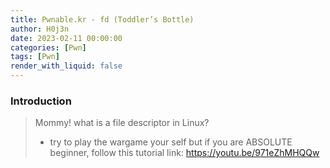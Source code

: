 ```yaml
---
title: Pwnable.kr - fd (Toddler’s Bottle)
author: H0j3n
date: 2023-02-11 00:00:00
categories: [Pwn]
tags: [Pwn]
render_with_liquid: false
---
```


### Introduction

> Mommy! what is a file descriptor in Linux?
> * try to play the wargame your self but if you are ABSOLUTE beginner, follow this tutorial link:
> https://youtu.be/971eZhMHQQw
